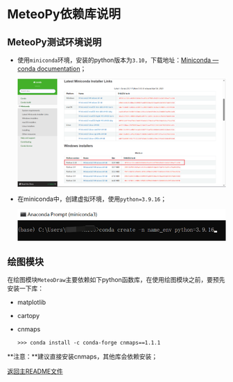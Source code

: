 # MeteoPy依赖库说明

## MeteoPy测试环境说明

+ 使用`miniconda`环境，安装的python版本为`3.10`，下载地址：[Miniconda — conda documentation](https://docs.conda.io/en/latest/miniconda.html)；

  ![DEPENDENCE_1](./FigGallery/DEPENDENCE_1.png)

+ 在miniconda中，创建虚拟环境，使用`python=3.9.16`；

  ![DEPENDENCE_2](./FigGallery/DEPENDENCE_2.png)

## 绘图模块

在绘图模块`MeteoDraw`主要依赖如下python函数库，在使用绘图模块之前，要预先安装一下库：

+ matplotlib

+ cartopy

+ cnmaps

  ```
  >>> conda install -c conda-forge cnmaps==1.1.1
  ```

**注意：**建议直接安装cnmaps，其他库会依赖安装；







[返回主README文件](./README.md)